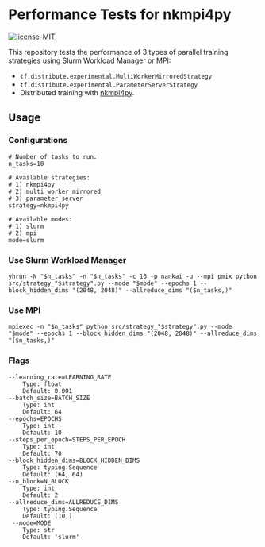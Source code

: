 # Performance Tests for nkmpi4py

[![license-MIT](https://img.shields.io/badge/license-MIT-green)](https://github.com/AlumiK/nkmpi4py-perf/blob/main/LICENSE)

This repository tests the performance of 3 types of parallel training strategies using Slurm Workload Manager or MPI:

- `tf.distribute.experimental.MultiWorkerMirroredStrategy`
- `tf.distribute.experimental.ParameterServerStrategy`
- Distributed training with [nkmpi4py](https://github.com/alumik/nkmpi4py).

## Usage

### Configurations

```shell
# Number of tasks to run.
n_tasks=10

# Available strategies: 
# 1) nkmpi4py
# 2) multi_worker_mirrored
# 3) parameter_server
strategy=nkmpi4py

# Available modes:
# 1) slurm
# 2) mpi
mode=slurm
```

### Use Slurm Workload Manager

```shell
yhrun -N "$n_tasks" -n "$n_tasks" -c 16 -p nankai -u --mpi pmix python src/strategy_"$strategy".py --mode "$mode" --epochs 1 --block_hidden_dims "(2048, 2048)" --allreduce_dims "($n_tasks,)"
```

### Use MPI

```shell
mpiexec -n "$n_tasks" python src/strategy_"$strategy".py --mode "$mode" --epochs 1 --block_hidden_dims "(2048, 2048)" --allreduce_dims "($n_tasks,)"
```

### Flags

```
--learning_rate=LEARNING_RATE
    Type: float
    Default: 0.001
--batch_size=BATCH_SIZE
    Type: int
    Default: 64
--epochs=EPOCHS
    Type: int
    Default: 10
--steps_per_epoch=STEPS_PER_EPOCH
    Type: int
    Default: 70
--block_hidden_dims=BLOCK_HIDDEN_DIMS
    Type: typing.Sequence
    Default: (64, 64)
--n_block=N_BLOCK
    Type: int
    Default: 2
--allreduce_dims=ALLREDUCE_DIMS
    Type: typing.Sequence
    Default: (10,)
 --mode=MODE
    Type: str
    Default: 'slurm'
```
